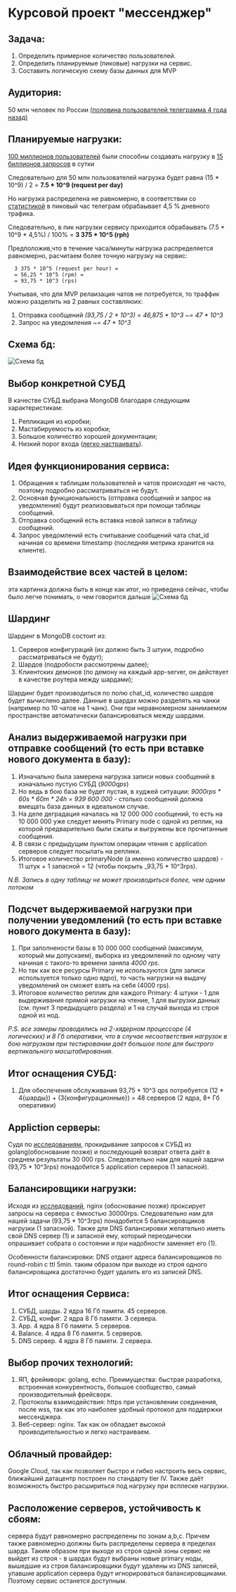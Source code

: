 Курсовой проект "мессенджер"
==========

Задача: 
---------
1. Определить примерное количество пользователей.
2. Определить планируемые (пиковые) нагрузки на сервис.
3. Составить логическую схему базы данных для MVP


Аудитория: 
---------
50 млн человек по России [(половина пользователей телеграмма 4 года назад)](https://telegram.org/blog/100-million)

Планируемые нагрузки:
----------------
[100 миллионов пользователей](https://telegram.org/blog/100-million) были способны создавать нагрузку в 
[15 биллионов запросов](https://telegram.org/blog/15-billion) в сутки

Следовательно для 50 млн пользователей нагрузка будет равна 
(15 * 10^9) / 2 = __7.5 * 10^9 (request per day)__

Но нагрузка распределена не равномерно, в соответствии со [статистикой](https://popsters.ru/blog/post/aktivnost-auditorii-v-socialnyh-setyah-issledovanie-2019) 
в пиковый час телеграм обрабаывает 4,5 % дневного трафика.

Следовательно, в пик нагрузки сервису приходится обрабаывать 
(7.5 * 10^9 * 4,5%) / 100% = __3 375 * 10^5 (rph)__

Предположив,что в течение часа/минуты нагрузка распределяется равномерно, расчитаем более точную нагрузку на сервис: 
```
  3 375 * 10^5 (request per hour) =
  = 56,25 * 10^5 (rpm) =
  = 93,75 * 10^3 (rps)
```


Учитывая, что для MVP релаизация чатов не потребуется, то траффик можно разделить на 2 равных составляюих: 

1. Отправка сообщений _(93,75 / 2 * 10^3) = 46,875 * 10^3 ~= 47 * 10^3_
2. Запрос на уведомления ~= _47 * 10^3_


Схема бд:
--------------------
![Схема бд](https://github.com/ApTyp5/messanger.highload.techno/blob/main/scheme.jpg)



Выбор конкретной СУБД
-----------------------------
В качестве СУБД выбрана MongoDB благодаря следующим характеристикам:
1. Репликация из коробки;
2. Мастабируемость из коробки;
3. Большое количество хорошей документации;
3. Низкий порог входа ([легко настраивать](https://github.com/ApTyp5/messanger.highload.techno/blob/main/MongoDB_Architecture_Guide.pdf)).



Идея функционирования сервиса:
--------------------
1. Обращения к таблицам пользователей и чатов происходят не часто, поэтому подробно рассматриваться не будут.
2. Основная функциональность (отправка сообщений и запрос на уведомления) будут реализовываться при помощи таблицы сообщений.
3. Отправка сообщений есть вставка новой записи в таблицу сообщений.
4. Запрос уведомлений есть считывание сообщений чата chat_id начиная со времени timestamp (последняя метрика хранится на клиенте).



Взаимодействие всех частей в целом:
--------------------------------
эта картинка должна быть в конце как итог, но приведена сейчас, чтобы было легче понимать, о чем говорится дальше
![Схема бд](https://github.com/ApTyp5/messanger.highload.techno/blob/main/all.jpg)


Шардинг
----------------------------
Шардинг в MongoDB состоит из:
1. Серверов конфигураций (их должно быть 3 штуки, подробно рассматриваться не будут);
2. Шардов (подробости рассмотрены далее);
3. Клиентских демонов (по демону на каждый app-server, он действует в качестве роутера между шардами);

Шардинг будет производиться по полю chat_id, количество шардов будет вычислено далее. 
Данные в шардах можно разделять на чанки (например по 10 чатов на 1 чанк). Они при неравномерном
занимаемом пространстве автоматически балансироваться между шардами.



Анализ выдерживаемой нагрузки при отправке сообщений (то есть при вставке нового документа в базу):
--------------------------
1. Изначально была замерена нагрузка записи новых сообщений в изначально пустую СУБД (_9000qps_)
2. Но ведь в бою база не будет пустая, в худжей ситуации: _9000rps * 60s * 60m * 24h = 939 600 000_ - столько
сообщений должна вмещать база данных в идеальном случае.
3. На деле деградация началась на 12 000 000 сообщений, то есть на 10 000 000 уже следует менять Primary node с одной
из реплик, на которой предварительно были сжаты и выгружены все прочитанные сообщения.
4. В связи с предыдущим пунктом операции чтения с application серверов следует посылать на реплики.
5. Итоговое количество primaryNode (а именно количество шардов) - 11 штук + 1 запасной = 12 (чтобы покрыть _93,75 * 10^3rps).

*N.B. Запись в одну таблицу не может производиться более, чем одним потоком* 



Подсчет выдерживаемой нагрузки при получении уведомлений (то есть при вставке нового документа в базу):
---------------------------------------------------
1. При заполнености базы в 10 000 000 сообщений (максимум, который мы допускаем), выборка из 
уведомлений по одному чату начиная с такого-то времени заняла _4000 rps_.
2. Но так как все ресурсы Primary не используются (для записи используется только одно ядро), то часть нагрузки на выдачу уведомлений он сможет взять на себя (4000 rps).
3. Итоговое количество реплик для каждого Primary: 4 штуки - 1 для выдерживания прямой нагрузки на чтение, 1 для выгрузки данных
(см. пункт 3 предыдущего раздела) и 1 на случай выхода из строя одной из нод.


*P.S. все замеры проводились на 2-хядерном процессоре (4 логических) и 8 Гб оперативки, что в случае 
несоответствия нагрузок в бою нагрузкам при тестировании даёт большое поле для быстрого вертикального масштабирования.*


Итог оснащения СУБД:
------------------------------------
1. Для обеспечения обслуживания 93,75 * 10^3 qps потребуется (12 * 4{шарды}) + (3{конфигурационные}) = 48 серверов (2 ядра, 8+ Гб оперативки)


Appliction серверы:
------------------------------------
Судя по [исследованиям](https://github.com/smallnest/go-web-framework-benchmark), прокидывание запросов к СУБД из golang(обоснование позже) и последующий возврат ответа 
даёт в среднем результаты 30 000 rps. Следовательно нам для нашей задачи (93,75 * 10^3rps) понадобится 5 application серверов (1 запасной).



Балансировщики нагрузки:
--------------------------------------
Исходя из [исследований](https://github.com/NickMRamirez/Proxy-Benchmarks), nginx (обоснование позже) проксирует запросы 
на сервера с ёмкостью 30000rps. Следовательно нам для нашей задачи (93,75 * 10^3rps) понадобится 5 балансировщиков нагрузки (1 запасной).
Также для DNS балансировки желательно иметь свой DNS сервер (1) и запасной ему, который переодически опрашивает собрата о состоянии и 
при надобности заменяет его (1).

Особенности балансировки: DNS отдают адреса балансировщиков по round-robin с ttl 5min. таким образом при выходе из строя одного балансировщика
достаточно будет удалить его из записей DNS.


Итог оснащения Сервиса:
-------------------------------
1. СУБД, шарды. 2 ядра 16 Гб памяти. 45 серверов.
2. СУБД, конфиг. 2 ядра 8 Гб памяти. 3 сервера.
2. App. 4 ядра 8 Гб памяти. 5 серверов.
3. Balance. 4 ядра 8 Гб памяти. 5 серверов.
4. DNS сервер. 4 ядра 8 Гб памяти. 2 сервера.


Выбор прочих технологий:
-------------------------------
1. ЯП, фреймворк: golang, echo. Преимущества: быстрая разработка, встроенная конкурентность, большое сообщество, самый производительный фрейсворк.
2. Протоколы взаимодействия: https при установлении соединения, после wss, так как это наиболее удобный протокол для поддержки мессенджера.
3. Веб-сервер: nginx. Так как он обладает высокой проиводительностью и легко настраиваем.


Облачный провайдер: 
--------------------------------
Google Cloud, так как позволяет быстро и гибко настроить весь сервис, ближайший датацентр построен по стандарту tier IV. Также даёт возможность 
быстро расшириться под нагрузку при всплеске нагрузки.


Расположение серверов, устойчивость к сбоям:
--------------------------------
сервера будут равномерно распределены по зонам a,b,c. Причем также равномерно должны быть распределены сервера в пределах шарда.
Таким образом при выходе из строя одной зоны сервис не выйдет из строя - в шардах будут выбраны новые primary ноды, 
вышедшие из строя балансировщики будут удалены из DNS записей, упавшие application сервера будут игнорироваться балансировщиками.
Поэтому сервис останется доступным.









